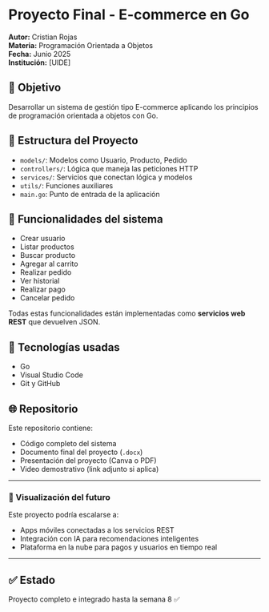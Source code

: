 # Proyecto Final - E-commerce en Go

**Autor:** Cristian Rojas  
**Materia:** Programación Orientada a Objetos  
**Fecha:** Junio 2025  
**Institución:** [UIDE]

## 🎯 Objetivo
Desarrollar un sistema de gestión tipo E-commerce aplicando los principios de programación orientada a objetos con Go.

## 📂 Estructura del Proyecto

- `models/`: Modelos como Usuario, Producto, Pedido
- `controllers/`: Lógica que maneja las peticiones HTTP
- `services/`: Servicios que conectan lógica y modelos
- `utils/`: Funciones auxiliares
- `main.go`: Punto de entrada de la aplicación

## 🔌 Funcionalidades del sistema

- Crear usuario
- Listar productos
- Buscar producto
- Agregar al carrito
- Realizar pedido
- Ver historial
- Realizar pago
- Cancelar pedido

Todas estas funcionalidades están implementadas como **servicios web REST** que devuelven JSON.

## 🔧 Tecnologías usadas

- Go
- Visual Studio Code
- Git y GitHub

## 🌐 Repositorio

Este repositorio contiene:
- Código completo del sistema
- Documento final del proyecto (`.docx`)
- Presentación del proyecto (Canva o PDF)
- Video demostrativo (link adjunto si aplica)

---

### 🧠 Visualización del futuro

Este proyecto podría escalarse a:
- Apps móviles conectadas a los servicios REST
- Integración con IA para recomendaciones inteligentes
- Plataforma en la nube para pagos y usuarios en tiempo real

---

## ✅ Estado

Proyecto completo e integrado hasta la semana 8 ✅
